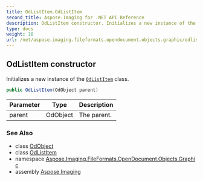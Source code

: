 ```yaml
---
title: OdListItem.OdListItem
second_title: Aspose.Imaging for .NET API Reference
description: OdListItem constructor. Initializes a new instance of the OdListItem class
type: docs
weight: 10
url: /net/aspose.imaging.fileformats.opendocument.objects.graphic/odlistitem/odlistitem/
---
```

## OdListItem constructor

Initializes a new instance of the [`OdListItem`](../) class.

```csharp
public OdListItem(OdObject parent)
```

| Parameter | Type | Description |
| --- | --- | --- |
| parent | OdObject | The parent. |

### See Also

* class [OdObject](../../../aspose.imaging.fileformats.opendocument/odobject/)
* class [OdListItem](../)
* namespace [Aspose.Imaging.FileFormats.OpenDocument.Objects.Graphic](../../odlistitem/)
* assembly [Aspose.Imaging](../../../)


